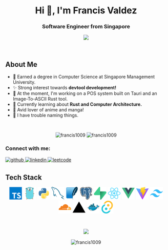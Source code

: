<h1 align="center">Hi 👋, I'm Francis Valdez</h1>
<h3 align="center">Software Engineer from Singapore</h3>

<p align="center">
  <img src="https://i.pinimg.com/originals/a9/c1/55/a9c155522574cc56904c0ba6af3387af.gif">
</p>

</br>

## About Me

- 🏫 Earned a degree in Computer Science at Singapore Management University.
- ✨ Strong interest towards **devtool development!**
- 🔭 At the moment, I'm working on a POS system built on Tauri and an Image-To-ASCII Rust tool.
- 🌱 Currently learning about **Rust and Computer Architecture.**
- 💬 Avid lover of anime and manga!
- 🤔 I have trouble naming things.

</br>

<p align="center">
  <img height=200 src="https://github-readme-stats-francis1009s-projects.vercel.app/api/top-langs/?username=francis1009&include_orgs=true&show_icons=true&theme=great-gatsby&locale=en&layout=compact&langs_count=8&count_weight=0.5" alt="francis1009" />
  <img height=200 src="https://github-readme-stats-francis1009s-projects.vercel.app/api??username=francis1009&include_orgs=true&show_icons=true&theme=great-gatsby&locale=en" alt="francis1009" />
</p>


<h3 align="left">Connect with me:</h3>
<a href="https://github.com/francis1009" target="_blank">
  <img src=https://img.shields.io/badge/github-%2324292e.svg?&style=for-the-badge&logo=github&logoColor=white alt=github style="margin-bottom: 5px;" />
</a>
<a href="https://www.linkedin.com/in/francisvaldez/" target="_blank">
  <img src=https://img.shields.io/badge/LinkedIn-0077B5?style=for-the-badge&logo=linkedin&logoColor=white alt=linkedin style="margin-bottom: 5px;" />
</a>
<a href="https://leetcode.com/francis1009/" target="_blank">
  <img src=https://img.shields.io/badge/LeetCode-000000?style=for-the-badge&logo=LeetCode&logoColor=#d16c06 alt=leetcode style="margin-bottom: 5px;" />
</a>

</br>

## Tech Stack

<p align="center"> 
  <a href="https://www.typescriptlang.org/" target="_blank" rel="noreferrer"> <img src="https://raw.githubusercontent.com/devicons/devicon/master/icons/typescript/typescript-original.svg" alt="javascript" width="40" height="40"/></a>
  <a href="https://go.dev/" target="_blank" rel="noreferrer"> <img src="https://raw.githubusercontent.com/devicons/devicon/master/icons/go/go-original.svg" alt="python" width="40" height="40"/></a>
  <a href="https://www.python.org/" target="_blank" rel="noreferrer"> <img src="https://raw.githubusercontent.com/devicons/devicon/master/icons/python/python-original.svg" alt="python" width="40" height="40"/></a>
  <a href="https://www.mysql.com/" target="_blank" rel="noreferrer"> <img src="https://raw.githubusercontent.com/devicons/devicon/master/icons/mysql/mysql-original.svg" alt="mysql" width="40" height="40"/></a>
  <a href="https://www.sqlite.org/" target="_blank" rel="noreferrer"> <img src="https://raw.githubusercontent.com/devicons/devicon/master/icons/sqlite/sqlite-original.svg" alt="sqlite" width="40" height="40"/></a>
  <a href="https://www.postgresql.org/" target="_blank" rel="noreferrer"> <img src="https://raw.githubusercontent.com/devicons/devicon/master/icons/postgresql/postgresql-original.svg" alt="spring" width="40" height="40"/></a>
  <a href="https://supabase.com/" target="_blank" rel="noreferrer"> <img src="https://raw.githubusercontent.com/devicons/devicon/master/icons/supabase/supabase-original.svg" alt="spring" width="40" height="40"/></a>
  <a href="https://reactjs.org/" target="_blank" rel="noreferrer"> <img src="https://raw.githubusercontent.com/devicons/devicon/master/icons/react/react-original.svg" alt="react" width="40" height="40"/></a>
  <a href="https://vuejs.org/" target="_blank" rel="noreferrer"> <img src="https://raw.githubusercontent.com/devicons/devicon/master/icons/vuejs/vuejs-original.svg" alt="vuejs" width="40" height="40"/></a>
  <a href="https://vite.dev/" target="_blank" rel="noreferrer"> <img src="https://raw.githubusercontent.com/devicons/devicon/master/icons/vitejs/vitejs-original.svg" alt="vitejs" width="40" height="40"/></a>
  <a href="https://tailwindcss.com/" target="_blank" rel="noreferrer"> <img src="https://raw.githubusercontent.com/devicons/devicon/master/icons/tailwindcss/tailwindcss-original.svg" alt="react" width="40" height="40"/></a>
  <a href="https://www.cloudflare.com/" target="_blank" rel="noreferrer"> <img src="https://raw.githubusercontent.com/devicons/devicon/master/icons/cloudflare/cloudflare-original.svg" alt="aws" width="40" height="40"/></a>
  <a href="https://vercel.com/" target="_blank" rel="noreferrer"> <img src="https://raw.githubusercontent.com/devicons/devicon/master/icons/vercel/vercel-original.svg" alt="aws" width="40" height="40"/></a>
  <a href="https://www.docker.com/" target="_blank" rel="noreferrer"> <img src="https://raw.githubusercontent.com/devicons/devicon/master/icons/docker/docker-original.svg" alt="docker" width="40" height="40"/></a>
  <a href="https://v2.tauri.app/" target="_blank" rel="noreferrer"> <img src="https://raw.githubusercontent.com/devicons/devicon/master/icons/tauri/tauri-original.svg" alt="tauri" width="40" height="40"/></a>
</p>

</br>

<p align="center">
  <img src="https://i.kym-cdn.com/photos/images/original/001/216/009/985.gif"/>
</p>

<p align="center">
  <img src="https://komarev.com/ghpvc/?username=francis1009&label=Profile%20views&color=0e75b6&style=flat" alt="francis1009" />
</p>
